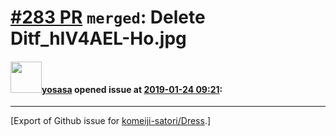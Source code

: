 # [\#283 PR](https://github.com/komeiji-satori/Dress/pull/283) `merged`: Delete Ditf_hIV4AEL-Ho.jpg

#### <img src="https://avatars.githubusercontent.com/u/24895575?v=4" width="50">[yosasa](https://github.com/yosasa) opened issue at [2019-01-24 09:21](https://github.com/komeiji-satori/Dress/pull/283):






-------------------------------------------------------------------------------



[Export of Github issue for [komeiji-satori/Dress](https://github.com/komeiji-satori/Dress).]
